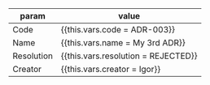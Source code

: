 
| param      | value                               | 
|------------|-------------------------------------|
| Code       | {{this.vars.code = ADR-003}}        |
| Name       | {{this.vars.name = My 3rd ADR}}     |
| Resolution | {{this.vars.resolution = REJECTED}} |
| Creator    | {{this.vars.creator = Igor}}        |
